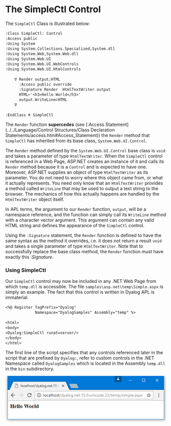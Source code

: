 # The SimpleCtl Control

The `SimpleCtl` Class is illustrated below:
```apl
:Class SimpleCtl: Control                       
:Access public                                  
:Using System                                   
:Using System.Collections.Specialized,System.dll
:Using System.Web,System.Web.dll                
:Using System.Web.UI                            
:Using System.Web.UI.WebControls                
:Using System.Web.UI.HtmlControls               
                                                
    ∇ Render output;HTML                        
      :Access public override                 
      :Signature Render  HtmlTextWriter output
      HTML←'<h3>Hello World</h3>'               
      output.WriteLine⊂HTML                     
    ∇                                           
                                                
:EndClass ⍝ SimpleCtl                           

```

The `Render` function **supercedes** (see [:Access Statement](../../Language/Control Structures/Class Declaration Statements/access.htm#Access_Statement)) the `Render` method that `SimpleCtl` has inherited from its base class, `System.Web.UI.Control`.

The `Render` method defined by the `System.Web.UI.Control` base class is `void` and takes a parameter of type `HtmlTextWriter`. When the `SimpleCtl` control is referenced in a Web Page, ASP.NET creates an instance of it and calls its `Render` method because it is a `Control` and is expected to have one. Moreover, ASP.NET supplies an object of type `HtmlTextWriter` as its parameter. You do not need to worry where this object came from, or what it actually represents. You need only know that an `HtmlTextWriter` provides a method called `WriteLine` that may be used to output a text string to the browser. The mechanics of how this actually happens are handled by the `HtmlTextWriter` object itself.

In APL terms, the argument to our `Render` function, `output`, will be a namespace reference, and the function can simply call its `WriteLine` method with a character vector argument. This argument can contain any valid HTML string and defines the appearance of the `SimpleCtl` control.

Using the `:Signature` statement, the `Render` function is defined to have the same syntax as the method it overrides, i.e. it does not return a result  `void` and takes a single parameter of type `HtmlTextWriter`. Note that to successfully replace the base class method, the `Render` function must have exactly this *:Signature*.

### Using SimpleCtl

Our `SimpleCtl` control may now be included in any .NET Web Page from which `temp.dll` is accessible. The file `samples\asp.net\temp\Simple.aspx` is simply an example. The fact that this control is written in Dyalog APL is immaterial.
```apl
<%@ Register TagPrefix="Dyalog"
             Namespace="DyalogSamples" Assembly="temp" %>

<html>
<body>
<Dyalog:SimpleCtl runat=server/>
</body>
</html>

```

The first line of the script specifies that any controls referenced later in the script that are prefixed by `Dyalog:`, refer to custom controls in the .NET Namespace called `DyalogSamples` which is located in the Assembly `temp.dll` in the `bin` subdirectory.

![simplectl3](../img/simplectl3.png)

